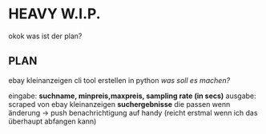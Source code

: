 # HEAVY W.I.P.


okok was ist der plan?

## PLAN

ebay kleinanzeigen cli tool erstellen in python
*was soll es machen?*

eingabe: **suchname, minpreis,maxpreis, sampling rate (in secs)**
ausgabe: scraped von ebay kleinanzeigen **suchergebnisse** die passen
wenn änderung -> push benachrichtigung auf handy (reicht erstmal wenn ich das überhaupt abfangen kann)


